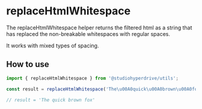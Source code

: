 # replaceHtmlWhitespace

The replaceHtmlWhitespace helper returns the filtered html as a string that has replaced the non-breakable whitespaces with regular spaces.

It works with mixed types of spacing.

## How to use

```typescript
import { replaceHtmlWhitespace } from '@studiohyperdrive/utils';

const result = replaceHtmlWhitespace('The\u00A0quick\u00A0brown\u00A0fox');

// result = 'The quick brown fox'
```
